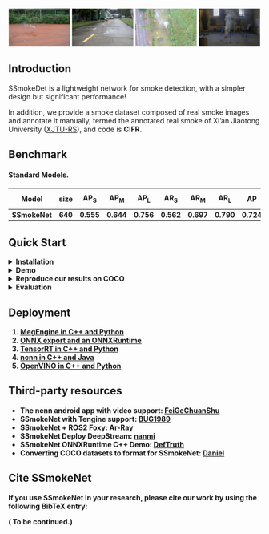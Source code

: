 <img src="results.png" >
<!-- <img src="assets/git_fig.png" width="1000" > -->

## Introduction
SSmokeDet is a lightweight network for smoke detection, with a simpler design but significant performance!
<!-- SSmokeDet is a lightweight network for small smoke detection, with a simpler design but significant performance! -->
<!-- It is specifically designed for small smoke detection, such as early and distant smoke, and it can be applied in various environments. -->
<!-- This repo is an implementation of PyTorch version SSmokeNet. -->

In addition, we provide a smoke dataset composed of real smoke images and annotate it manually, termed the annotated real smoke of Xi’an Jiaotong University ([XJTU-RS](https://pan.baidu.com/s/1XroD3qLwRH5tipsyDDzhSg)), and code is <b>CIFR<b>. 
<!-- These real images are from two benchmark datasets: [CVPR](https://cvpr.kmu.ac.kr/) and [USTC](http://smoke.ustcdu.cn/datasets.html).  -->
<!-- Our dataset is available. -->


<!-- For more details, please refer to our [report on Arxiv](https://arxiv.org/abs/2107.08430). -->


## Benchmark

#### Standard Models. 
| Model | size | AP<sub>S | AP<sub>M | AP<sub>L | AR<sub>S | AR<sub>M | AR<sub>L | AP|AR|Params<br>(M)|weights|
| ------ |:---: | :---:   | :---:    |:---:     |:---:  | :---: | :----: | :----: | :----: | :----: | :----: |
|SSmokeNet   |640  |0.555 |0.644 |0.756 |0.562|0.697|0.790|0.724 |0.715 |11.20| [down](https://pan.baidu.com/s/1RqEBkgskFKZwZAqrYwVwtw) |

## Quick Start

<details>
<summary>Installation</summary>

Step1. Install SSmokeNet.
```shell
git clone git@github.com:jingjing-maker/SSmokeNet.git
cd SSmokeNet
pip3 install -U pip && pip3 install -r requirements.txt
pip3 install -v -e . 
```

Step2. Install [pycocotools](https://github.com/cocodataset/cocoapi).

```shell
pip3 install cython; pip3 install 'git+https://github.com/cocodataset/cocoapi.git#subdirectory=PythonAPI'
```

</details>

<details>
<summary>Demo</summary>
Step1. Download a pretrained model from the benchmark table.

Step2. Use either -n or -f to specify your detector's config. For example:

```shell
python tools/demo.py image -n SSmokeNet -c /path/to/your/ssmokenet.pth --path ./test_img/ --conf 0.25 --nms 0.45 --tsize 640 --save_result --device [cpu/gpu]
```
or
```shell
python tools/demo.py image -f exps/default/ssmokenet.py.py -c /path/to/your/ssmokenet.pth --path ./test_img/ --conf 0.25 --nms 0.45 --tsize 640 --save_result --device [cpu/gpu]
```
eg:

python tools/demo.py image -f exps/default/ssmokenet.py -c weight/final.pth --path ./test_img/ --conf 0.25 --nms 0.45 --tsize 640 --save_result --device [gpu]


Demo for video: 
```shell
python tools/demo.py video -n SSmokeNet -c /path/to/your/ssmokenet.pth --path /path/to/your/video --conf 0.25 --nms 0.45 --tsize 640 --save_result --device [cpu/gpu]
```

</details>

<details>
<summary>Reproduce our results on COCO</summary>

Step1. Prepare COCO dataset
```shell
cd <SSmokeNet_HOME>
ln -s /path/to/your/COCO ./datasets/COCO
```

Step2. Reproduce our results on COCO by specifying -n:

```shell
python tools/train.py -n SSmokeNet -d 1 -b 64 --fp16 -o [--cache]  
```


* -d: number of gpu devices
* -b: total batch size, the recommended number for -b is num-gpu * 8
* --fp16: mixed precision training
* --cache: caching imgs into RAM to accelarate training, which need large system RAM. 

When using -f, the above commands are equivalent to:
```shell
python tools/train.py -f exps/default/ssmokenet.py -d 8 -b 64 --fp16 -o [--cache]
```

**Multi Machine Training**

We also support multi-nodes training. Just add the following args:
* --num\_machines: num of your total training nodes
* --machine\_rank: specify the rank of each node

Suppose you want to train SSmokeNet on 2 machines, and your master machines's IP is 123.123.123.123, use port 12312 and TCP.  
On master machine, run
```shell
python tools/train.py -n SSmokeNet -b 128 --dist-url tcp://123.123.123.123:12312 --num-machines 2 --machine-rank 0
```
On the second machine, run
```shell
python tools/train.py -n SSmokeNet -b 128 --dist-url tcp://123.123.123.123:12312 --num-machines 2 --machine-rank 1
```

</details>


<details>
<summary>Evaluation</summary>

We support batch testing for fast evaluation:

```shell
python tools/eval.py -n SSmokeNet -c /path/to/your/ssmokenet.pth -b 64 -d 1 --conf 0.001 [--fp16] [--fuse]                         
```

* --fuse: fuse conv and bn
* -d: number of GPUs used for evaluation. DEFAULT: All GPUs available will be used.
* -b: total batch size across on all GPUs

To reproduce speed test, we use the following command:
```shell
python tools/eval.py -n SSmokeNet -c /path/to/your/ssmokenet.pth -b 1 -d 1 --conf 0.001 --fp16 --fuse
```

</details>



## Deployment


1.  [MegEngine in C++ and Python](./demo/MegEngine)
2.  [ONNX export and an ONNXRuntime](./demo/ONNXRuntime)
3.  [TensorRT in C++ and Python](./demo/TensorRT)
4.  [ncnn in C++ and Java](./demo/ncnn)
5.  [OpenVINO in C++ and Python](./demo/OpenVINO)


## Third-party resources
* The ncnn android app with video support: [FeiGeChuanShu](https://github.com/FeiGeChuanShu)
* SSmokeNet with Tengine support: [BUG1989](https://github.com/BUG1989)
* SSmokeNet + ROS2 Foxy: [Ar-Ray](https://github.com/Ar-Ray-code)
* SSmokeNet Deploy DeepStream: [nanmi](https://github.com/nanmi)
* SSmokeNet ONNXRuntime C++ Demo: [DefTruth](https://github.com/DefTruth)
* Converting COCO datasets to format for SSmokeNet: [Daniel](https://github.com/znsoftm)

## Cite SSmokeNet
If you use SSmokeNet in your research, please cite our work by using the following BibTeX entry:
    
  ( To be continued.)
